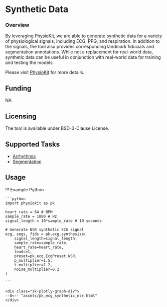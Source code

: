 # Synthetic Data

### <span class="sk-h2-span">Overview</span>

By leveraging [PhysioKit](https://ambiqai.github.io/physiokit/), we are able to generate synthetic data for a variety of physiological signals, including ECG, PPG, and respiration. In addition to the signals, the tool also provides corresponding landmark fiducials and segmentation annotations. While not a replacement for real-world data, synthetic data can be useful in conjunction with real-world data for training and testing the models.

Please visit [PhysioKit](https://ambiqai.github.io/physiokit/) for more details.


## <span class="sk-h2-span">Funding</span>

NA

## <span class="sk-h2-span">Licensing</span>

The tool is available under BSD-3-Clause License.

## <span class="sk-h2-span">Supported Tasks</span>

* [Arrhythmia](../tasks/arrhythmia.md)
* [Segmentation](../tasks/segmentation.md)

## <span class="sk-h2-span">Usage</span>

!!! Example Python

    ```python
    import physiokit as pk

    heart_rate = 64 # BPM
    sample_rate = 1000 # Hz
    signal_length = 10*sample_rate # 10 seconds

    # Generate NSR synthetic ECG signal
    ecg, segs, fids = pk.ecg.synthesize(
        signal_length=signal_length,
        sample_rate=sample_rate,
        heart_rate=heart_rate,
        leads=1,
        preset=pk.ecg.EcgPreset.NSR,
        p_multiplier=1.5,
        t_multiplier=1.2,
        noise_multiplier=0.2
    )

    ```

    <div class="sk-plotly-graph-div">
    --8<-- "assets/pk_ecg_synthetic_nsr.html"
    </div>
